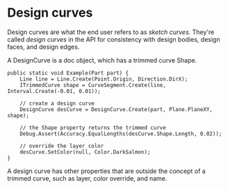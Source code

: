 # Design curves

Design curves are what the end user refers to as *sketch curves*. They're called *design curves* in the API for consistency with design bodies, design faces, and design edges.

A DesignCurve is a doc object, which has a trimmed curve Shape.

```
public static void Example(Part part) {
	Line line = Line.Create(Point.Origin, Direction.DirX);
	ITrimmedCurve shape = CurveSegment.Create(line, Interval.Create(-0.01, 0.01));

	// create a design curve
	DesignCurve desCurve = DesignCurve.Create(part, Plane.PlaneXY, shape);

	// the Shape property returns the trimmed curve
	Debug.Assert(Accuracy.EqualLengths(desCurve.Shape.Length, 0.02));

	// override the layer color
	desCurve.SetColor(null, Color.DarkSalmon);
}
```

A design curve has other properties that are outside the concept of a trimmed curve, such as layer, color override, and name.

